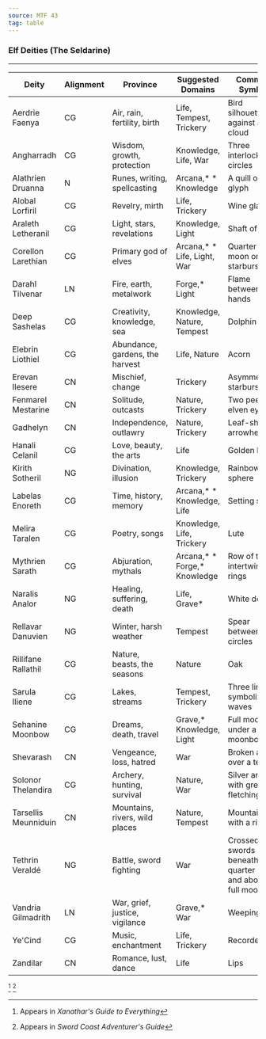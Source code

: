 ```yaml
---
source: MTF 43
tag: table
---
```


### Elf Deities (The Seldarine)
---
|Deity|Alignment|Province|Suggested Domains|Common Symbol|
|----|---|------|----|-----|
|Aerdrie Faenya|CG|Air, rain, fertility, birth|Life, Tempest, Trickery|Bird silhouetted against a cloud|
|Angharradh|CG|Wisdom, growth, protection|Knowledge, Life, War|Three interlocking circles|
|Alathrien Druanna|N|Runes, writing, spellcasting|Arcana,* *  Knowledge|A quill or glyph|
|Alobal Lorfiril|CG|Revelry, mirth|Life, Trickery|Wine glass|
|Araleth Letheranil|CG|Light, stars, revelations|Knowledge, Light|Shaft of light|
|Corellon Larethian|CG|Primary god of elves|Arcana,* *  Life, Light, War|Quarter moon or starburst|
|Darahl Tilvenar|LN|Fire, earth, metalwork|Forge,*  Light|Flame between hands|
|Deep Sashelas|CG|Creativity, knowledge, sea|Knowledge, Nature, Tempest|Dolphin|
|Elebrin Liothiel|CG|Abundance, gardens, the harvest|Life, Nature|Acorn|
|Erevan Ilesere|CN|Mischief, change|Trickery|Asymmetrical starburst|
|Fenmarel Mestarine|CN|Solitude, outcasts|Nature, Trickery|Two peering elven eyes|
|Gadhelyn|CN|Independence, outlawry|Nature, Trickery|Leaf-shaped arrowhead|
|Hanali Celanil|CG|Love, beauty, the arts|Life|Golden heart|
|Kirith Sotheril|NG|Divination, illusion|Knowledge, Trickery|Rainbow sphere|
|Labelas Enoreth|CG|Time, history, memory|Arcana,* *  Knowledge, Life|Setting sun|
|Melira Taralen|CG|Poetry, songs|Knowledge, Life, Trickery|Lute|
|Mythrien Sarath|CG|Abjuration, mythals|Arcana,* *  Forge,*  Knowledge|Row of three intertwined rings|
|Naralis Analor|NG|Healing, suffering, death|Life, Grave* |White dove|
|Rellavar Danuvien|NG|Winter, harsh weather|Tempest|Spear between two circles|
|Rillifane Rallathil|CG|Nature, beasts, the seasons|Nature|Oak|
|Sarula Iliene|CG|Lakes, streams|Tempest, Trickery|Three lines symbolizing waves|
|Sehanine Moonbow|CG|Dreams, death, travel|Grave,*  Knowledge, Light|Full moon under a moonbow|
|Shevarash|CN|Vengeance, loss, hatred|War|Broken arrow over a tear|
|Solonor Thelandira|CG|Archery, hunting, survival|Nature, War|Silver arrow with green fletching|
|Tarsellis Meunniduin|CN|Mountains, rivers, wild places|Nature, Tempest|Mountain with a river|
|Tethrin Veraldé|NG|Battle, sword fighting|War|Crossed swords beneath a quarter moon and above a full moon|
|Vandria Gilmadrith|LN|War, grief, justice, vigilance|Grave,*  War|Weeping eye|
|Ye'Cind|CG|Music, enchantment|Life, Trickery|Recorder|
|Zandilar|CN|Romance, lust, dance|Life|Lips|
[^1] [^2] 

[^1]: Appears in _Xanathar's Guide to Everything_
[^2]: Appears in _Sword Coast Adventurer's Guide_
